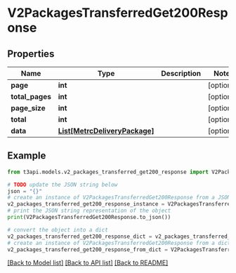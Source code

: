 # V2PackagesTransferredGet200Response


## Properties

Name | Type | Description | Notes
------------ | ------------- | ------------- | -------------
**page** | **int** |  | [optional] 
**total_pages** | **int** |  | [optional] 
**page_size** | **int** |  | [optional] 
**total** | **int** |  | [optional] 
**data** | [**List[MetrcDeliveryPackage]**](MetrcDeliveryPackage.md) |  | [optional] 

## Example

```python
from t3api.models.v2_packages_transferred_get200_response import V2PackagesTransferredGet200Response

# TODO update the JSON string below
json = "{}"
# create an instance of V2PackagesTransferredGet200Response from a JSON string
v2_packages_transferred_get200_response_instance = V2PackagesTransferredGet200Response.from_json(json)
# print the JSON string representation of the object
print(V2PackagesTransferredGet200Response.to_json())

# convert the object into a dict
v2_packages_transferred_get200_response_dict = v2_packages_transferred_get200_response_instance.to_dict()
# create an instance of V2PackagesTransferredGet200Response from a dict
v2_packages_transferred_get200_response_from_dict = V2PackagesTransferredGet200Response.from_dict(v2_packages_transferred_get200_response_dict)
```
[[Back to Model list]](../README.md#documentation-for-models) [[Back to API list]](../README.md#documentation-for-api-endpoints) [[Back to README]](../README.md)


